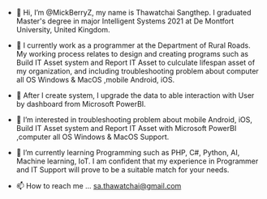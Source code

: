 - 👋 Hi, I’m @MickBerryZ, my name is Thawatchai Sangthep. I graduated Master's degree in major Intelligent Systems 2021 at De Montfort University, United Kingdom. 
- 💞️ I currently work as a programmer at the Department of Rural Roads. My working process relates to design and creating programs such as Build IT Asset system and Report IT Asset to culculate lifespan asset of my organization, and including troubleshooting problem about computer all OS Windows & MacOS ,mobile Android, iOS. 
- 🚀 After I create system, I upgrade the data to able interaction with User by dashboard from Microsoft PowerBI.
- 👀 I’m interested in troubleshooting problem about mobile Android, iOS, Build IT Asset system and Report IT Asset with Microsoft PowerBI ,computer all OS Windows & MacOS Support.
- 🌱 I’m currently learning Programming such as PHP, C#, Python, AI, Machine learning, IoT. I am confident that my experience in Programmer and IT Support will prove to be a suitable match for your needs.

- 📫 How to reach me ... sa.thawatchai@gmail.com


<!---
MickBerryZ/MickBerryZ is a ✨ special ✨ repository because its `README.md` (this file) appears on your GitHub profile.
You can click the Preview link to take a look at your changes.
--->

